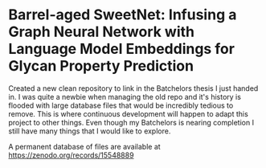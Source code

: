 # Barrel-aged SweetNet: Infusing a Graph Neural Network with Language Model Embeddings for Glycan Property Prediction

Created a new clean repository to link in the Batchelors thesis I just handed in. I was quite a newbie when managing the old repo and it's history is flooded with large database files that would be incredibly tedious to remove. This is where continuous development will happen to adapt this project to other things. Even though my Batchelors is nearing completion I still have many things that I would like to explore. 

A permanent database of files are available at https://zenodo.org/records/15548889
